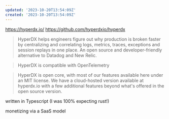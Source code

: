 ```yaml
---
updated: '2023-10-20T13:54:09Z'
created: '2023-10-20T13:54:09Z'
---
```

https://hyperdx.io/
https://github.com/hyperdxio/hyperdx

> HyperDX helps engineers figure out why production is broken faster by centralizing and correlating logs, metrics, traces, exceptions and session replays in one place. An open source and developer-friendly alternative to Datadog and New Relic.

> HyperDX is compatible with OpenTelemetry

> HyperDX is open core, with most of our features available here under an MIT license. We have a cloud-hosted version available at hyperdx.io with a few additional features beyond what's offered in the open source version.

written in Typescript (I was 100% expecting rust!)

monetizing via a SaaS model